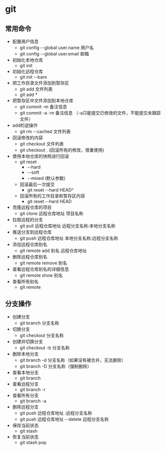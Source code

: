 # git
## 常用命令
- 配置用户信息
    + git config --global user.name 用户名
    + git config --global user.email 邮箱
- 初始化本地仓库
    + git init
- 初始化远程仓库
    + git init --bare
- 把工作目录文件添加到暂存区
    + git add 文件列表
    + git add *
- 把暂存区中文件添加到本地仓库
    + git commit -m 备注信息
    + git commit -a -m 备注信息 （-a只能提交已修改的文件，不能提交未跟踪文件）
- add的逆操作
    + git rm --cached 文件列表
- 回滚修改的内容
    + git checkout 文件列表
    + git checkout . (回滚所有的修改，慎重使用)
- 使用本地仓库的快照进行回滚
    + git reset
        * --hard
        * --soft
        * --mixed (默认参数)
    * 回滚最后一次提交
        - git reset --hard HEAD^
    * 回滚所有的工作目录和暂存区内容
        - git reset --hard HEAD
- 克隆远程仓库的项目
    + git clone 远程仓库地址 项目名称
- 拉取远程的分支
    + git pull 远程仓库地址 远程分支名称:本地分支名称
- 推送分支到远程仓库
    + git push 远程仓库地址 本地分支名称:远程分支名称
- 添加远程仓库别名
    + git remote add 别名 远程仓库地址
- 删除远程仓库别名
    + git remote remove 别名
- 查看远程仓库别名的详细信息
    + git remote show 别名
- 查看所有别名
    + git remote

## 分支操作
- 创建分支
    + git branch 分支名称
- 切换分支
    + git checkout 分支名称
- 创建并切换分支
    + git checkout -b 分支名称
- 删除本地分支
    + git branch -d 分支名称（如果没有被合并，无法删除）
    + git branch -D 分支名称（强制删除）
- 查看本地分支
    + git branch
- 查看远程分支
    + git branch -r
- 查看所有分支
    + git branch -a
- 删除远程分支
    + git push 远程仓库地址 :远程分支名称
    + git push 远程仓库地址 --delete 远程分支名称
-  保存当前状态
    +  git stash
- 恢复当前状态
    + git stash pop